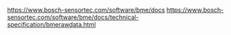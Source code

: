 https://www.bosch-sensortec.com/software/bme/docs
https://www.bosch-sensortec.com/software/bme/docs/technical-specification/bmerawdata.html